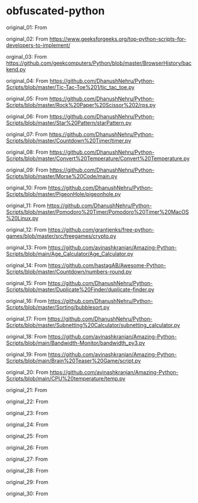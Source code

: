 # obfuscated-python
original_01: From 

original_02: From https://www.geeksforgeeks.org/top-python-scripts-for-developers-to-implement/ 

orginal_03: From https://github.com/geekcomputers/Python/blob/master/BrowserHistory/backend.py 

original_04: From https://github.com/DhanushNehru/Python-Scripts/blob/master/Tic-Tac-Toe%201/tic_tac_toe.py 

original_05: From https://github.com/DhanushNehru/Python-Scripts/blob/master/Rock%20Paper%20Scissor%202/rps.py

original_06: From https://github.com/DhanushNehru/Python-Scripts/blob/master/Star%20Pattern/starPattern.py

original_07: From https://github.com/DhanushNehru/Python-Scripts/blob/master/Countdown%20Timer/timer.py

original_08: From https://github.com/DhanushNehru/Python-Scripts/blob/master/Convert%20Temperature/Convert%20Temperature.py

original_09: From https://github.com/DhanushNehru/Python-Scripts/blob/master/Morse%20Code/main.py

original_10: From https://github.com/DhanushNehru/Python-Scripts/blob/master/PigeonHole/pigeonhole.py

original_11: From https://github.com/DhanushNehru/Python-Scripts/blob/master/Pomodoro%20Timer/Pomodoro%20Timer%20MacOS%20Linux.py

original_12: From https://github.com/grantjenks/free-python-games/blob/master/src/freegames/crypto.py

original_13: From https://github.com/avinashkranjan/Amazing-Python-Scripts/blob/main/Age_Calculator/Age_Calculator.py

original_14: From https://github.com/hastagAB/Awesome-Python-Scripts/blob/master/Countdown/numbers-round.py

original_15: From https://github.com/DhanushNehru/Python-Scripts/blob/master/Duplicate%20Finder/duplicate-finder.py 

original_16: From https://github.com/DhanushNehru/Python-Scripts/blob/master/Sorting/bubblesort.py 

original_17: From https://github.com/DhanushNehru/Python-Scripts/blob/master/Subnetting%20Calculator/subnetting_calculator.py

original_18: From https://github.com/avinashkranjan/Amazing-Python-Scripts/blob/main/Bandwidth-Monitor/bandwidth_py3.py

original_19: From https://github.com/avinashkranjan/Amazing-Python-Scripts/blob/main/Brain%20Teaser%20Game/script.py

original_20: From https://github.com/avinashkranjan/Amazing-Python-Scripts/blob/main/CPU%20temperature/temp.py

original_21: From

original_22: From

original_23: From

original_24: From

original_25: From

original_26: From

original_27: From

original_28: From

original_29: From

original_30: From

